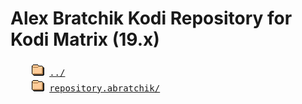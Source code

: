 # Alex Bratchik Kodi Repository for Kodi Matrix (19.x)
<pre>
    <img src="../icons/folder.gif" alt="[DIR]" > <a href="../">../</a>
    <img src="../icons/folder.gif" alt="[DIR]" > <a href="repository.abratchik/">repository.abratchik/</a>
</pre>
